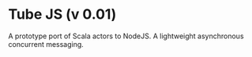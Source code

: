 Tube JS (v 0.01)
==========================

A prototype port of Scala actors to NodeJS. A lightweight asynchronous concurrent messaging.